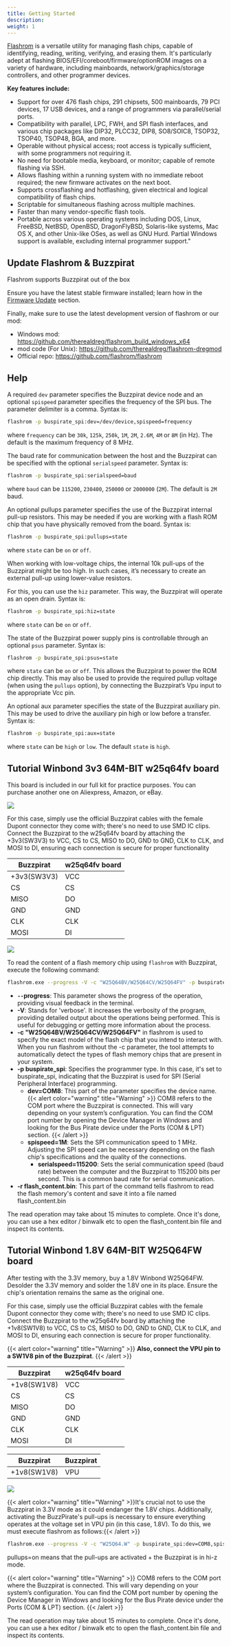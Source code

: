 ```yaml
---
title: Getting Started
description: 
weight: 1
---
```



[Flashrom](https://www.flashrom.org) is a versatile utility for managing flash chips, capable of identifying, reading, writing, verifying, and erasing them. It's particularly adept at flashing BIOS/EFI/coreboot/firmware/optionROM images on a variety of hardware, including mainboards, network/graphics/storage controllers, and other programmer devices.

**Key features include:**

- Support for over 476 flash chips, 291 chipsets, 500 mainboards, 79 PCI devices, 17 USB devices, and a range of programmers via parallel/serial ports.
- Compatibility with parallel, LPC, FWH, and SPI flash interfaces, and various chip packages like DIP32, PLCC32, DIP8, SO8/SOIC8, TSOP32, TSOP40, TSOP48, BGA, and more.
- Operable without physical access; root access is typically sufficient, with some programmers not requiring it.
- No need for bootable media, keyboard, or monitor; capable of remote flashing via SSH.
- Allows flashing within a running system with no immediate reboot required; the new firmware activates on the next boot.
- Supports crossflashing and hotflashing, given electrical and logical compatibility of flash chips.
- Scriptable for simultaneous flashing across multiple machines.
- Faster than many vendor-specific flash tools.
- Portable across various operating systems including DOS, Linux, FreeBSD, NetBSD, OpenBSD, DragonFlyBSD, Solaris-like systems, Mac OS X, and other Unix-like OSes, as well as GNU Hurd. Partial Windows support is available, excluding internal programmer support."

## Update Flashrom & Buzzpirat

Flashrom supports Buzzpirat out of the box

Ensure you have the latest stable firmware installed; learn how in the [Firmware Update](/docs/firmware-update) section. 

Finally, make sure to use the latest development version of flashrom or our mod:

- Windows mod: https://github.com/therealdreg/flashrom_build_windows_x64
- mod code (For Unix): https://github.com/therealdreg/flashrom-dregmod 
- Official repo: https://github.com/flashrom/flashrom


## Help

A required `dev` parameter specifies the Buzzpirat device node and an optional `spispeed` parameter specifies the frequency of the SPI bus. The parameter delimiter is a comma. Syntax is:

```bash
flashrom -p buspirate_spi:dev=/dev/device,spispeed=frequency
```

where `frequency` can be `30k`, `125k`, `250k`, `1M`, `2M`, `2.6M`, `4M` or `8M` (in Hz). The default is the maximum frequency of 8 MHz.

The baud rate for communication between the host and the Buzzpirat can be specified with the optional `serialspeed` parameter. Syntax is:

```bash
flashrom -p buspirate_spi:serialspeed=baud
```

where `baud` can be `115200`, `230400`, `250000` or `2000000` (`2M`). The default is `2M` baud.

An optional pullups parameter specifies the use of the Buzzpirat internal pull-up resistors. This may be needed if you are working with a flash ROM chip that you have physically removed from the board. Syntax is:

```bash
flashrom -p buspirate_spi:pullups=state
```

where `state` can be `on` or `off`.

When working with low-voltage chips, the internal 10k pull-ups of the Buzzpirat might be too high. In such cases, it’s necessary to create an external pull-up using lower-value resistors.

For this, you can use the `hiz` parameter. This way, the Buzzpirat will operate as an open drain. Syntax is:

```bash
flashrom -p buspirate_spi:hiz=state
```

where `state` can be `on` or `off`.

The state of the Buzzpirat power supply pins is controllable through an optional `psus` parameter. Syntax is:

```bash
flashrom -p buspirate_spi:psus=state
```

where `state` can be `on` or `off`. This allows the Buzzpirat to power the ROM chip directly. This may also be used to provide the required pullup voltage (when using the `pullups` option), by connecting the Buzzpirat’s Vpu input to the appropriate Vcc pin.

An optional aux parameter specifies the state of the Buzzpirat auxiliary pin. This may be used to drive the auxiliary pin high or low before a transfer. Syntax is:

```bash
flashrom -p buspirate_spi:aux=state
```

where `state` can be `high` or `low`. The default `state` is `high`.

## Tutorial Winbond 3v3 64M-BIT w25q64fv board

This board is included in our full kit for practice purposes. You can purchase another one on Aliexpress, Amazon, or eBay.

![](/conn/w25q64schboard.png)

For this case, simply use the official Buzzpirat cables with the female Dupont connector they come with; there's no need to use SMD IC clips. Connect the Buzzpirat to the w25q64fv board by attaching the +3v3(SW3V3) to VCC, CS to CS, MISO to DO, GND to GND, CLK to CLK, and MOSI to DI, ensuring each connection is secure for proper functionality

| Buzzpirat | w25q64fv board |
| --- | --- |
| +3v3(SW3V3) | VCC |
| CS | CS |
| MISO | DO |
| GND | GND |
| CLK | CLK |
| MOSI | DI |

![](/conn/conn1flashwinspi3v3.png)

To read the content of a flash memory chip using `flashrom` with Buzzpirat, execute the following command:


```bash
flashrom.exe --progress -V -c "W25Q64BV/W25Q64CV/W25Q64FV" -p buspirate_spi:dev=COM8,spispeed=1M,serialspeed=115200 -r flash_content.bin 
```

* **`--`progress**: This parameter shows the progress of the operation, providing visual feedback in the terminal.
* **-V**: Stands for 'verbose'. It increases the verbosity of the program, providing detailed output about the operations being performed. This is useful for debugging or getting more information about the process.
* **-c "W25Q64BV/W25Q64CV/W25Q64FV"** in flashrom is used to specify the exact model of the flash chip that you intend to interact with. When you run flashrom without the -c parameter, the tool attempts to automatically detect the types of flash memory chips that are present in your system.
* **-p buspirate_spi**: Specifies the programmer type. In this case, it's set to buspirate_spi, indicating that the Buzzpirat is used for SPI (Serial Peripheral Interface) programming.
    * **dev=COM8**: This part of the parameter specifies the device name. {{< alert color="warning" title="Warning" >}}
COM8 refers to the COM port where the Buzzpirat is connected. This will vary depending on your system’s configuration. You can find the COM port number by opening the Device Manager in Windows and looking for the Bus Pirate device under the Ports (COM & LPT) section. {{< /alert >}}
  * **spispeed=1M**: Sets the SPI communication speed to 1 MHz. Adjusting the SPI speed can be necessary depending on the flash chip's specifications and the quality of the connections.
    * **serialspeed=115200**: Sets the serial communication speed (baud rate) between the computer and the Buzzpirat to 115200 bits per second. This is a common baud rate for serial communication.
* **-r flash_content.bin**: This part of the command tells flashrom to read the flash memory's content and save it into a file named flash_content.bin

The read operation may take about 15 minutes to complete. Once it's done, you can use a hex editor / binwalk etc to open the flash_content.bin file and inspect its contents.


## Tutorial Winbond 1.8V 64M-BIT W25Q64FW board

After testing with the 3.3V memory, buy a 1.8V Winbond W25Q64FW. Desolder the 3.3V memory and solder the 1.8V one in its place. Ensure the chip's orientation remains the same as the original one.

For this case, simply use the official Buzzpirat cables with the female Dupont connector they come with; there's no need to use SMD IC clips. Connect the Buzzpirat to the w25q64fv board by attaching the +1v8(SW1V8) to VCC, CS to CS, MISO to DO, GND to GND, CLK to CLK, and MOSI to DI, ensuring each connection is secure for proper functionality. 

{{< alert color="warning" title="Warning" >}}
**Also, connect the VPU pin to a SW1V8 pin of the Buzzpirat**.
{{< /alert >}}

| Buzzpirat | w25q64fv board |
| --- | --- |
| +1v8(SW1V8) | VCC |
| CS | CS |
| MISO | DO |
| GND | GND |
| CLK | CLK |
| MOSI | DI |


| Buzzpirat | Buzzpirat |
| --- | --- |
| +1v8(SW1V8) | VPU |


![](/conn/conn1flashwinspi1v8.png)



{{< alert color="warning" title="Warning" >}}It's crucial not to use the Buzzpirat in 3.3V mode as it could endanger the 1.8V chips. Additionally, activating the BuzzPirate's pull-ups is necessary to ensure everything operates at the voltage set in VPU pin (in this case, 1.8V). To do this, we must execute flashrom as follows:{{< /alert >}}

```bash
flashrom.exe --progress -V -c "W25Q64.W" -p buspirate_spi:dev=COM8,spispeed=1M,serialspeed=115200,pullups=on -r flash_content.bin 
```

pullups=on means that the pull-ups are activated + the Buzzpirat is in hi-z mode. 

{{< alert color="warning" title="Warning" >}}
COM8 refers to the COM port where the Buzzpirat is connected. This will vary depending on your system’s configuration. You can find the COM port number by opening the Device Manager in Windows and looking for the Bus Pirate device under the Ports (COM & LPT) section.
{{< /alert >}}

The read operation may take about 15 minutes to complete. Once it's done, you can use a hex editor / binwalk etc to open the flash_content.bin file and inspect its contents.

